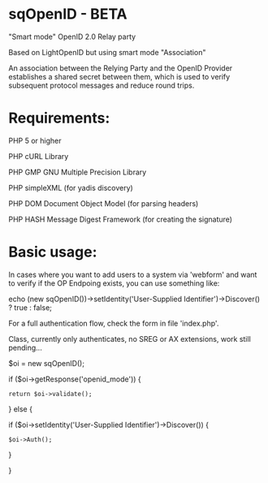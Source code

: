 sqOpenID - BETA
===============

"Smart mode" OpenID 2.0 Relay party

Based on LightOpenID but using smart mode "Association"

An association between the Relying Party and the OpenID Provider establishes a shared secret between them, which is used to verify subsequent protocol messages and reduce round trips.

Requirements:
============
PHP 5 or higher

PHP cURL Library

PHP GMP GNU Multiple Precision Library

PHP simpleXML (for yadis discovery)

PHP DOM Document Object Model (for parsing headers)

PHP HASH Message Digest Framework (for creating the signature)


Basic usage:
===========

In cases where you want to add users to a system via 'webform' and want to verify if the OP Endpoing exists, you can use something like:

echo (new sqOpenID())->setIdentity('User-Supplied Identifier')->Discover() ? true : false;

For a full authentication flow, check the form in file 'index.php'.

Class, currently only authenticates, no SREG or AX extensions, work still pending...


$oi = new sqOpenID();

if ($oi->getResponse('openid_mode')) {

    return $oi->validate();

} else {

  if ($oi->setIdentity('User-Supplied Identifier')->Discover()) {

    $oi->Auth();

  }

}